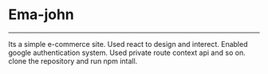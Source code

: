 # Ema-john
---
Its a simple e-commerce site. Used react to design and interect. Enabled google authentication system. Used private route context api and so on. 
clone the repository and run npm intall. 

